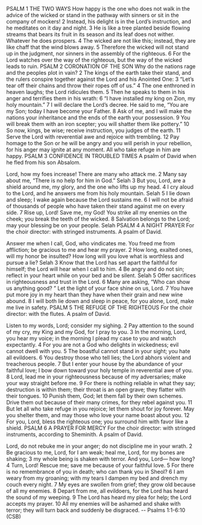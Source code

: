 PSALM 1
THE TWO WAYS
How happy is the one who does not
walk in the advice of the wicked
or stand in the pathway with sinners
or sit in the company of mockers!
2 Instead, his delight is in the Lord’s instruction,
and he meditates on it day and night.
3 He is like a tree planted beside flowing streams 
that bears its fruit in its season
and its leaf does not wither.
Whatever he does prospers.
4 The wicked are not like this;
instead, they are like chaff that the wind blows away.
5 Therefore the wicked will not stand up in the judgment,
nor sinners in the assembly of the righteous.
6 For the Lord watches over the way of the righteous, 
but the way of the wicked leads to ruin.
PSALM 2
CORONATION OF THE SON
Why do the nations rage
and the peoples plot in vain?
2 The kings of the earth take their stand,
and the rulers conspire together
against the Lord and his Anointed One: 
3 “Let’s tear off their chains
and throw their ropes off of us.”
4 The one enthroned in heaven laughs;
the Lord ridicules them.
5 Then he speaks to them in his anger
and terrifies them in his wrath:
6 “I have installed my king
on Zion, my holy mountain.”
7 I will declare the Lord’s decree.
He said to me, “You are my Son; 
today I have become your Father. 
8 Ask of me,
and I will make the nations your inheritance
and the ends of the earth your possession.
9 You will break them with an iron scepter;
you will shatter them like pottery.”
10 So now, kings, be wise;
receive instruction, you judges of the earth.
11 Serve the Lord with reverential awe
and rejoice with trembling.
12 Pay homage to the Son or he will be angry
and you will perish in your rebellion, 
for his anger may ignite at any moment.
All who take refuge in him are happy.
PSALM 3
CONFIDENCE IN TROUBLED TIMES
A psalm of David when he fled from his son Absalom.

Lord, how my foes increase!
There are many who attack me.
2 Many say about me,
“There is no help for him in God.” Selah
3 But you, Lord, are a shield around me, 
my glory, and the one who lifts up my head.
4 I cry aloud to the Lord,
and he answers me from his holy mountain. Selah
5 I lie down and sleep;
I wake again because the Lord sustains me.
6 I will not be afraid of thousands of people
who have taken their stand against me on every side.
7 Rise up, Lord!
Save me, my God!
You strike all my enemies on the cheek;
you break the teeth of the wicked.
8 Salvation belongs to the Lord;
may your blessing be on your people. Selah
PSALM 4
A NIGHT PRAYER
For the choir director: with stringed instruments. A psalm of David.

Answer me when I call,
God, who vindicates me. 
You freed me from affliction;
be gracious to me and hear my prayer.
2 How long, exalted ones, will my honor be insulted?
How long will you love what is worthless
and pursue a lie? Selah
3 Know that the Lord has set apart
the faithful for himself;
the Lord will hear when I call to him.
4 Be angry and do not sin;
reflect in your heart while on your bed and be silent. Selah
5 Offer sacrifices in righteousness 
and trust in the Lord.
6 Many are asking, “Who can show us anything good? ”
Let the light of your face shine on us, Lord.
7 You have put more joy in my heart
than they have when their grain and new wine abound.
8 I will both lie down and sleep in peace,
for you alone, Lord, make me live in safety. 
PSALM 5
THE REFUGE OF THE RIGHTEOUS
For the choir director: with the flutes. A psalm of David.

Listen to my words, Lord;
consider my sighing.
2 Pay attention to the sound of my cry,
my King and my God,
for I pray to you.
3 In the morning, Lord, you hear my voice;
in the morning I plead my case to you and watch expectantly.
4 For you are not a God who delights in wickedness;
evil cannot dwell with you.
5 The boastful cannot stand in your sight;
you hate all evildoers.
6 You destroy those who tell lies;
the Lord abhors violent and treacherous people.
7 But I enter your house
by the abundance of your faithful love;
I bow down toward your holy temple
in reverential awe of you.
8 Lord, lead me in your righteousness
because of my adversaries;
make your way straight before me.
9 For there is nothing reliable in what they say;
destruction is within them;
their throat is an open grave;
they flatter with their tongues.
10 Punish them, God;
let them fall by their own schemes.
Drive them out because of their many crimes,
for they rebel against you.
11 But let all who take refuge in you rejoice;
let them shout for joy forever.
May you shelter them,
and may those who love your name boast about you.
12 For you, Lord, bless the righteous one;
you surround him with favor like a shield. 
PSALM 6
A PRAYER FOR MERCY
For the choir director: with stringed instruments, according to Sheminith. A psalm of David.

Lord, do not rebuke me in your anger;
do not discipline me in your wrath.
2 Be gracious to me, Lord, for I am weak; 
heal me, Lord, for my bones are shaking;
3 my whole being is shaken with terror.
And you, Lord ​— ​how long? 
4 Turn, Lord! Rescue me;
save me because of your faithful love.
5 For there is no remembrance of you in death;
who can thank you in Sheol? 
6 I am weary from my groaning;
with my tears I dampen my bed
and drench my couch every night.
7 My eyes are swollen from grief;
they grow old because of all my enemies.
8 Depart from me, all evildoers,
for the Lord has heard the sound of my weeping.
9 The Lord has heard my plea for help;
the Lord accepts my prayer.
10 All my enemies will be ashamed and shake with terror;
they will turn back and suddenly be disgraced. -- Psalms 1:1-6:10 (CSB)